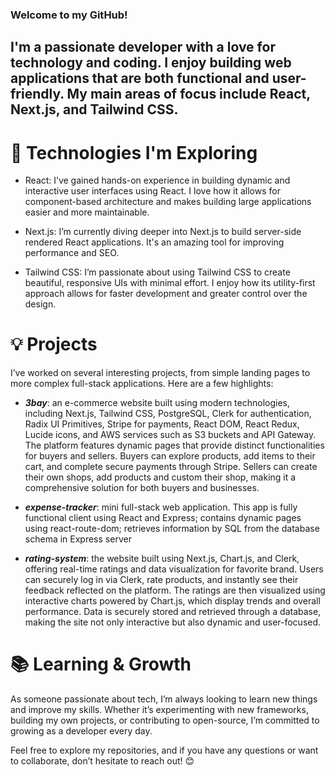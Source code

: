 ### Welcome to my GitHub! 
## I'm a passionate developer with a love for technology and coding. I enjoy building web applications that are both functional and user-friendly. My main areas of focus include React, Next.js, and Tailwind CSS.

# 🚀 Technologies I'm Exploring
- React: I’ve gained hands-on experience in building dynamic and interactive user interfaces using React. I love how it allows for component-based architecture and makes building large applications easier and more maintainable.

- Next.js: I’m currently diving deeper into Next.js to build server-side rendered React applications. It's an amazing tool for improving performance and SEO.

- Tailwind CSS: I’m passionate about using Tailwind CSS to create beautiful, responsive UIs with minimal effort. I enjoy how its utility-first approach allows for faster development and greater control over the design.

# 💡 Projects
I’ve worked on several interesting projects, from simple landing pages to more complex full-stack applications. Here are a few highlights:

- ___3bay___: an e-commerce website built using modern technologies, including Next.js, Tailwind CSS, PostgreSQL, Clerk for authentication, Radix UI Primitives, Stripe for payments, React DOM, React Redux, Lucide icons, and AWS services such as S3 buckets and API Gateway. The platform features dynamic pages that provide distinct functionalities for buyers and sellers. Buyers can explore products, add items to their cart, and complete secure payments through Stripe. Sellers can create their own shops, add products and custom their shop, making it a comprehensive solution for both buyers and businesses.

- ___expense-tracker___: mini full-stack web application. This app is fully functional client using React and Express; contains dynamic pages using react-route-dom; retrieves information by
SQL from the database schema in Express server

- ___rating-system___: the website built using Next.js, Chart.js, and Clerk, offering real-time ratings and data visualization for favorite brand. Users can securely log in via Clerk, rate products, and instantly see their feedback reflected on the platform. The ratings are then visualized using interactive charts powered by Chart.js, which display trends and overall performance. Data is securely stored and retrieved through a database, making the site not only interactive but also dynamic and user-focused.

# 📚 Learning & Growth
As someone passionate about tech, I’m always looking to learn new things and improve my skills. Whether it’s experimenting with new frameworks, building my own projects, or contributing to open-source, I’m committed to growing as a developer every day.

Feel free to explore my repositories, and if you have any questions or want to collaborate, don’t hesitate to reach out! 😊

